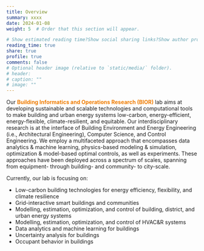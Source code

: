 ```yaml
---
title: Overview
summary: xxxx
date: 2024-01-08
weight: 5  # Order that this section will appear.

# Show estimated reading time?Show social sharing links?Show author profile?Show comments?
reading_time: true
share: true  
profile: true
comments: false
# Optional header image (relative to `static/media/` folder).
# header:  
# caption: ""  
# image: "" 
---
```

Our <span style="color:#EF7C00">**Building Informatics and Operations Research (BIOR)**</span> lab aims at developing sustainable and scalable technologies and computational tools to make building and urban energy systems low-carbon, energy-efficient, energy-flexible, climate-resilient, and equitable. Our interdisciplinary research is at the interface of Building Environment and Energy Engineering (i.e., Architectural Engineering), Computer Science, and Control Engineering. We employ a multifaceted approach that encompasses data analytics & machine learning, physics-based modeling & simulation, optimization & model-based optimal controls, as well as experiments. These approaches have been deployed across a spectrum of scales, spanning from equipment- through building- and community- to city-scale.

Currently, our lab is focusing on:
- Low-carbon building technologies for energy efficiency, flexibility, and climate resilience
- Grid-interactive smart buildings and communities
- Modelling, estimation, optimization, and control of building, district, and urban energy systems
- Modelling, estimation, optimization, and control of HVAC&R systems
- Data analytics and machine learning for buildings
- Uncertainty analysis for buildings
- Occupant behavior in buildings
